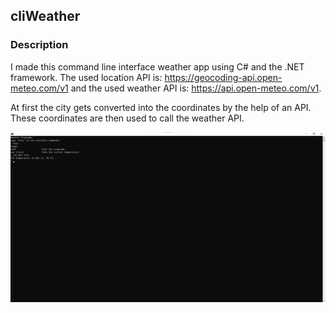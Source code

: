 ## cliWeather

### Description

I made this command line interface weather app using C# and the .NET framework. The used location API is: https://geocoding-api.open-meteo.com/v1 and the used weather API is: https://api.open-meteo.com/v1.

At first the city gets converted into the coordinates by the help of an API. These coordinates are then used to call the weather API.

![project picture](/assets/image.png)
